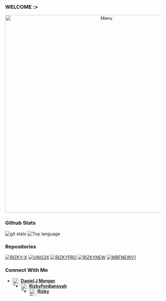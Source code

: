 ### WELCOME :>
<p align="center">
 <img src="https://raw.githubusercontent.com/RizkyFerdiansyah/RizkyFerdiansyah/master/IMG_16114660952369861.png" width="640" title="Menu" alt="Menu">
</p>

### Github Stats
<img src="https://github-readme-stats.vercel.app/api/?username=RizkyFerdiansyah&show_icons=true" alt="git stats">
<img src="https://github-readme-stats.vercel.app/api/top-langs/?username=RizkyFerdiansyah&code-architects&layout=compact" alt="Top language">

### Repositories
<a href="https://github.com/RizkyFerdiansyah/Rizky-X"><img title="RIZKY-X" src="https://github-readme-stats.vercel.app/api/pin/?username=RizkyFerdiansyah&repo=Rizky-X&theme=vision-friendly-white"></a>
<a href="https://github.com/RizkyFerdiansyah/UNIS3X"><img title="UNIS3X" src="https://github-readme-stats.vercel.app/api/pin/?username=RizkyFerdiansyah&repo=UNIS3X&theme=vision-friendly-white"></a>
<a href="https://github.com/RizkyFerdiansyah/RizkyPro"><img title="RIZKYPRO" src="https://github-readme-stats.vercel.app/api/pin/?username=RizkyFerdiansyah&repo=RizkyPro&theme=vision-friendly-white"></a>
<a href="https://github.com/RizkyFerdiansyah/RizkyNew"><img title="RIZKYNEW" src="https://github-readme-stats.vercel.app/api/pin/?username=RizkyFerdiansyah&repo=RizkyNew&theme=vision-friendly-white"></a>
<a href="https://github.com/RizkyFerdiansyah/MBFNewV1"><img title="MBFNEWV1" src="https://github-readme-stats.vercel.app/api/pin/?username=RizkyFerdiansyah&repo=MBFNewV1&theme=vision-friendly-white"></a>

### Connect With Me 
* [<img alt="Daniel J Morgan's Facebook" align="left" width="24px" src="https://cdn.jsdelivr.net/npm/simple-icons@v3/icons/facebook.svg" /> <b>Daniel J Morgan</b>](https://www.facebook.com/captena.adekda)<br />
* [<img alt="RizkyFerdiansyah's GitHub" align="left" width="24px" src="https://cdn.jsdelivr.net/npm/simple-icons@v3/icons/instagram.svg" /> <b>RizkyFerdiansyah</b>](https://github.com/RizkyFerdiansyah)<br />
* [<img alt="Rizky's Github" align="left" width="24px" src="https://cdn.jsdelivr.net/npm/simple-icons@v3/icons/github.svg" /> <b>Rizky</b>](https://github.com/RizkyFerdiansyah)<br />
